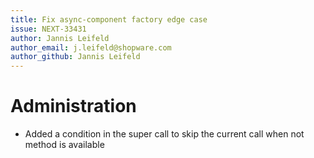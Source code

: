 ```yaml
---
title: Fix async-component factory edge case
issue: NEXT-33431
author: Jannis Leifeld
author_email: j.leifeld@shopware.com
author_github: Jannis Leifeld
---
```

# Administration
* Added a condition in the super call to skip the current call when not method is available
